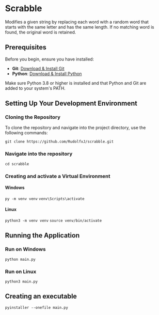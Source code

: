 # Scrabble

Modifies a given string by replacing each word with a random word that starts with the same letter and has the same length. If no matching word is found, the original word is retained.

## Prerequisites

Before you begin, ensure you have installed:
- **Git**: [Download & Install Git](https://git-scm.com/downloads)
- **Python**: [Download & Install Python](https://www.python.org/downloads/)

Make sure Python 3.8 or higher is installed and that Python and Git are added to your system's PATH.

## Setting Up Your Development Environment

### Cloning the Repository

To clone the repository and navigate into the project directory, use the following commands:

`git clone https://github.com/RudolfxJ/scrabble.git`

### Navigate into the repository

`cd scrabble`

### Creating and activate a Virtual Environment

#### Windows

`py -m venv venv`
`venv\Scripts\activate`

#### Linux

`python3 -m venv venv`
`source venv/bin/activate`

## Running the Application

### Run on Windows

`python main.py`

### Run on Linux

`python3 main.py`

## Creating an executable

`pyinstaller --onefile main.py`
